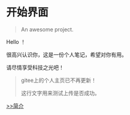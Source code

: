 # 开始界面

> An awesome project.

Hello ！

很高兴认识你，这是一份个人笔记，希望对你有用。

请尽情享受科技之光吧！

> gitee上的个人主页已不再更新！
>
> 这行文字用来测试上传是否成功。


[>>简介](guide)





